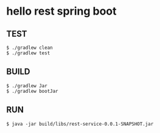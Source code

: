 # hello rest spring boot

## TEST
```
$ ./gradlew clean
$ ./gradlew test
```

## BUILD
```
$ ./gradlew Jar
$ ./gradlew bootJar
```
## RUN
```
$ java -jar build/libs/rest-service-0.0.1-SNAPSHOT.jar
```
